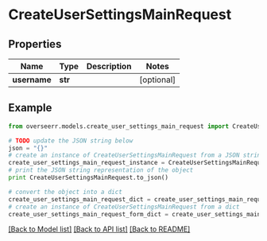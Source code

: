 # CreateUserSettingsMainRequest


## Properties
Name | Type | Description | Notes
------------ | ------------- | ------------- | -------------
**username** | **str** |  | [optional] 

## Example

```python
from overseerr.models.create_user_settings_main_request import CreateUserSettingsMainRequest

# TODO update the JSON string below
json = "{}"
# create an instance of CreateUserSettingsMainRequest from a JSON string
create_user_settings_main_request_instance = CreateUserSettingsMainRequest.from_json(json)
# print the JSON string representation of the object
print CreateUserSettingsMainRequest.to_json()

# convert the object into a dict
create_user_settings_main_request_dict = create_user_settings_main_request_instance.to_dict()
# create an instance of CreateUserSettingsMainRequest from a dict
create_user_settings_main_request_form_dict = create_user_settings_main_request.from_dict(create_user_settings_main_request_dict)
```
[[Back to Model list]](../README.md#documentation-for-models) [[Back to API list]](../README.md#documentation-for-api-endpoints) [[Back to README]](../README.md)


